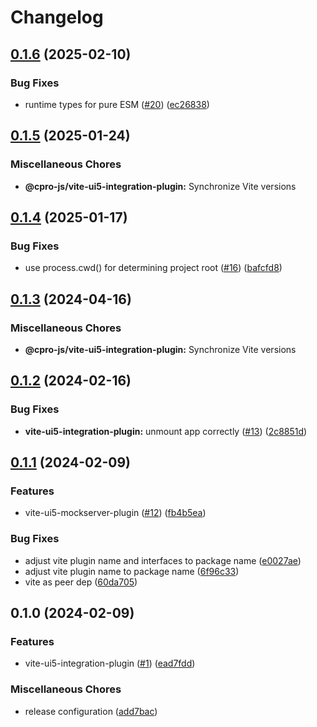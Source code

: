 # Changelog

## [0.1.6](https://github.com/cpro-js/ui5-vite/compare/@cpro-js/vite-ui5-integration-plugin-v0.1.5...@cpro-js/vite-ui5-integration-plugin-v0.1.6) (2025-02-10)


### Bug Fixes

* runtime types for pure ESM ([#20](https://github.com/cpro-js/ui5-vite/issues/20)) ([ec26838](https://github.com/cpro-js/ui5-vite/commit/ec26838470c3efb930b529c2b5d28abae20d9881))

## [0.1.5](https://github.com/cpro-js/ui5-vite/compare/@cpro-js/vite-ui5-integration-plugin-v0.1.4...@cpro-js/vite-ui5-integration-plugin-v0.1.5) (2025-01-24)


### Miscellaneous Chores

* **@cpro-js/vite-ui5-integration-plugin:** Synchronize Vite versions

## [0.1.4](https://github.com/cpro-js/ui5-vite/compare/@cpro-js/vite-ui5-integration-plugin-v0.1.3...@cpro-js/vite-ui5-integration-plugin-v0.1.4) (2025-01-17)


### Bug Fixes

* use process.cwd() for determining project root ([#16](https://github.com/cpro-js/ui5-vite/issues/16)) ([bafcfd8](https://github.com/cpro-js/ui5-vite/commit/bafcfd857fcbf0a56384d85bd286cf1bbf391b4f))

## [0.1.3](https://github.com/cpro-js/ui5-vite/compare/@cpro-js/vite-ui5-integration-plugin-v0.1.2...@cpro-js/vite-ui5-integration-plugin-v0.1.3) (2024-04-16)


### Miscellaneous Chores

* **@cpro-js/vite-ui5-integration-plugin:** Synchronize Vite versions

## [0.1.2](https://github.com/cpro-js/ui5-vite/compare/@cpro-js/vite-ui5-integration-plugin-v0.1.1...@cpro-js/vite-ui5-integration-plugin-v0.1.2) (2024-02-16)


### Bug Fixes

* **vite-ui5-integration-plugin:** unmount app correctly ([#13](https://github.com/cpro-js/ui5-vite/issues/13)) ([2c8851d](https://github.com/cpro-js/ui5-vite/commit/2c8851d42a97485bceb888e576e36b48d36a39cc))

## [0.1.1](https://github.com/cpro-js/ui5-vite/compare/@cpro-js/vite-ui5-integration-plugin-v0.1.0...@cpro-js/vite-ui5-integration-plugin-v0.1.1) (2024-02-09)


### Features

* vite-ui5-mockserver-plugin ([#12](https://github.com/cpro-js/ui5-vite/issues/12)) ([fb4b5ea](https://github.com/cpro-js/ui5-vite/commit/fb4b5eae82644fd67d2386e020e0e6013cc3cce9))


### Bug Fixes

* adjust vite plugin name and interfaces to package name ([e0027ae](https://github.com/cpro-js/ui5-vite/commit/e0027ae2948a65541dc6438019eb41684606b3e2))
* adjust vite plugin name to package name ([6f96c33](https://github.com/cpro-js/ui5-vite/commit/6f96c339b07dd0459adeb9fb502f6b3a122f9dca))
* vite as peer dep ([60da705](https://github.com/cpro-js/ui5-vite/commit/60da7051e61c17e8f55f72365e63f238a9b627a5))

## 0.1.0 (2024-02-09)


### Features

* vite-ui5-integration-plugin ([#1](https://github.com/cpro-js/ui5-vite/issues/1)) ([ead7fdd](https://github.com/cpro-js/ui5-vite/commit/ead7fdd2b4204a337d83cecce08bd4e32f9a213d))


### Miscellaneous Chores

* release configuration ([add7bac](https://github.com/cpro-js/ui5-vite/commit/add7bac971136e864b6305be7bd528ee5ad3efd0))
